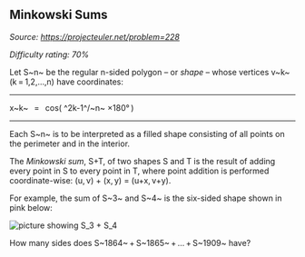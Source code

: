 Minkowski Sums
--------------

*Source: https://projecteuler.net/problem=228*


*Difficulty rating: 70%*

Let S~n~ be the regular n-sided polygon – or *shape* – whose vertices
v~k~ (k = 1,2,…,n) have coordinates:

  ------------------------------------ ------------------------------------
  x~k~   =   cos( ^2k-1^/~n~ ×180° )
  ------------------------------------ ------------------------------------

Each S~n~ is to be interpreted as a filled shape consisting of all
points on the perimeter and in the interior.

The *Minkowski sum*, S+T, of two shapes S and T is the result of adding
every point in S to every point in T, where point addition is performed
coordinate-wise: (u, v) + (x, y) = (u+x, v+y).

For example, the sum of S~3~ and S~4~ is the six-sided shape shown in
pink below:

![picture showing S\_3 + S\_4](project/images/p228.png)

How many sides does S~1864~ + S~1865~ + … + S~1909~ have?

